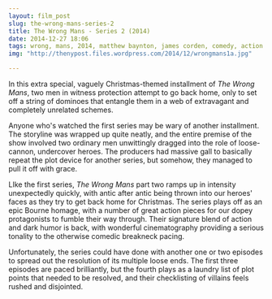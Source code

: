```yaml
---
layout: film_post
slug: the-wrong-mans-series-2
title: The Wrong Mans - Series 2 (2014)
date: 2014-12-27 18:06 
tags: wrong, mans, 2014, matthew baynton, james corden, comedy, action
img: "http://thenypost.files.wordpress.com/2014/12/wrongmans1a.jpg"

---
```


In this extra special, vaguely Christmas-themed installment of _The Wrong Mans_, two men in witness protection attempt to go back home, only to set off a string of dominoes that entangle them in a web of extravagant and completely unrelated schemes. 

Anyone who's watched the first series may be wary of another installment. The storyline was wrapped up quite neatly, and the entire premise of the show involved two ordinary men unwittingly dragged into the role of loose-cannon, undercover heroes. The producers had massive gall to basically repeat the plot device for another series, but somehow, they managed to pull it off with grace.

LIke the first series, _The Wrong Mans_ part two ramps up in intensity unexpectedly quickly, with antic after antic being thrown into our heroes' faces as they try to get back home for Christmas. The series plays off as an epic Bourne homage, with a number of great action pieces for our dopey protagonists to fumble their way through. Their signature blend of action and dark humor is back, with wonderful cinematography providing a serious tonality to the otherwise comedic breakneck pacing.

Unfortunately, the series could have done with another one or two episodes to spread out the resolution of its multiple loose ends. The first three episodes are paced brilliantly, but the fourth plays as a laundry list of plot points that needed to be resolved, and their checklisting of villains feels rushed and disjointed.